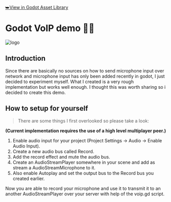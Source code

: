 [⮩View in Godot Asset Library](https://godotengine.org/asset-library/asset/425)

# Godot VoIP demo 🎤📡
![logo](https://raw.githubusercontent.com/cbarsugman/godot-voip-demo/master/icon.png "Logo")

## Introduction
Since there are basically no sources on how to send microphone input over network and microphone input has only been added recently in godot, I just decided to experiment myself. What I created is a very rough implementation but works well enough. I thought this was worth sharing so i decided to create this demo.

## How to setup for yourself
>There are some things I first overlooked so please take a look:

**(Current implementation requires the use of a high level multiplayer peer.)**

1. Enable audio input for your project (Project Settings -> Audio -> Enable Audio Input).
2. Create a new audio bus called Record.
3. Add the record effect and mute the audio bus.
4. Create an AudioStreamPlayer somewhere in your scene and add as stream a AudioStreamMicrophone to it.
5. Also enable Autoplay and set the output bus to the Record bus you created earlier.

Now you are able to record your microphone and use it to transmit it to an another AudioStreamPlayer over your server with help of the voip.gd script.
